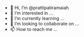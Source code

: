 - 👋 Hi, I’m @prattipatiramaiah
- 👀 I’m interested in ...
- 🌱 I’m currently learning ...
- 💞️ I’m looking to collaborate on ...
- 📫 How to reach me ...

<!---
prattipatiramaiah/prattipatiramaiah is a ✨ special ✨ repository because its `README.md` (this file) appears on your GitHub profile.
You can click the Preview link to take a look at your changes.
--->
